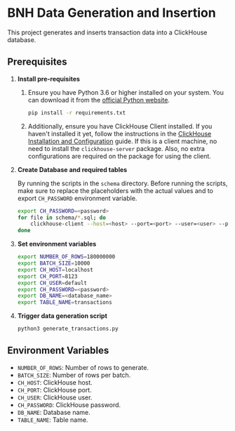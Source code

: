 # BNH Data Generation and Insertion

This project generates and inserts transaction data into a ClickHouse database.

## Prerequisites

1. **Install pre-requisites**

    1. Ensure you have Python 3.6 or higher installed on your system. You can download it from
       the [official Python website](https://www.python.org/downloads/).
       ```sh
       pip install -r requirements.txt
       ```
    2. Additionally, ensure you have ClickHouse Client installed. If you haven't installed it yet, follow the
       instructions in the [ClickHouse Installation and Configuration](docs/clickhouse-installation.md) guide. If this is a client
       machine, no need to install the `clickhouse-server` package. Also, no extra configurations are required on the package for
       using the client.

2. **Create Database and required tables**

   By running the scripts in the `schema` directory. Before running the scripts, make sure to replace the placeholders
   with the actual values and to export `CH_PASSWORD` environment variable.
    ```sh
    export CH_PASSWORD=<password>
    for file in schema/*.sql; do
        clickhouse-client --host=<host> --port=<port> --user=<user> --password=$CH_PASSWORD --query="$(< $file)"
    done
    ```

3. **Set environment variables**
    ```sh
    export NUMBER_OF_ROWS=180000000
    export BATCH_SIZE=10000
    export CH_HOST=localhost
    export CH_PORT=8123
    export CH_USER=default
    export CH_PASSWORD=<password>
    export DB_NAME=<database_name>
    export TABLE_NAME=transactions
    ```

4. **Trigger data generation script**
    ```sh
    python3 generate_transactions.py
    ```

## Environment Variables

- `NUMBER_OF_ROWS`: Number of rows to generate.
- `BATCH_SIZE`: Number of rows per batch.
- `CH_HOST`: ClickHouse host.
- `CH_PORT`: ClickHouse port.
- `CH_USER`: ClickHouse user.
- `CH_PASSWORD`: ClickHouse password.
- `DB_NAME`: Database name.
- `TABLE_NAME`: Table name.
